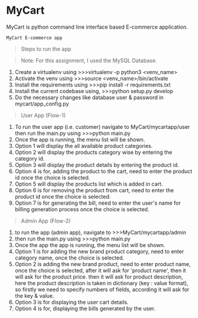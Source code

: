 # MyCart
MyCart is python command line interface based E-commerce application.


 	MyCart E-commerce app
   
> Steps to run the app

>	Note: For this assignment, I used the MySQL Database.

1.	Create a virtualenv using >>>virtualenv -p python3 <venv_name>
2.	Activate the venv using >>>source <venv_name>/bin/activate
3.	Install the requirements using >>>pip install -r requirements.txt
4.	Install the current codebase using, >>>python setup.py develop
5.	Do the necessary changes like database user & password in mycart/app_config.py

> User App (Flow-1)
1.	To run the user app (i.e. customer) navigate to MyCart/mycartapp/user then run the main.py using >>>python main.py
2.	Once the app is running, the menu list will be shown.
3.	Option 1 will display the all available product categories.
4.	Option 2 will display the products category wise by entering the category id.
5.	Option 3 will display the product details by entering the product id.
6.	Option 4 is for, adding the product to the cart, need to enter the product id once the choice is selected.
7.	Option 5 will display the products list which is added in cart.
8.	Option 6 is for removing the product from cart, need to enter the product id once the choice is selected.
9.	Option 7 is for generating the bill, need to enter the user's name for billing generation process once the choice is selected.

> Admin App (Flow-2)
1.	to run the app (admin app), navigate to >>>MyCart/mycartapp/admin
1.	then run the main.py using >>>python main.py
2.	Once the app the app is running, the menu list will be shown.
3.	Option 1 is for adding the new brand product category, need to enter category name, once the choice is selected.
4.	Option 2 is adding the new brand product, need to enter product name, once the choice is selected, after it will ask for 'product name', then it will ask for the product price. then it will ask for product description, here the product description is taken in dictionary (key : value format), so firstly we need to specify numbers of fields, according it will ask for the key & value.
5.	Option 3 is for displaying the user cart details.
6.	Option 4 is for, displaying the bills generated by the user.
